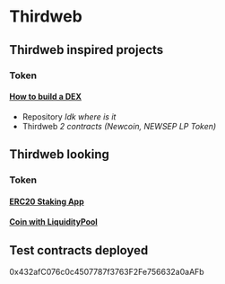 # Thirdweb
## Thirdweb inspired projects
### Token
#### [How to build a DEX](https://www.youtube.com/watch?v=ktc9hOo3N6U&t=3008s)
- Repository _Idk where is it_
- Thirdweb _2 contracts (Newcoin, NEWSEP LP Token)_

## Thirdweb looking
### Token
#### [ERC20 Staking App](https://www.youtube.com/watch?v=hTbYGdNFDD0)
#### [Coin with LiquidityPool](https://www.youtube.com/watch?v=K6FM329IpZE)

## Test contracts deployed

0x432afC076c0c4507787f3763F2Fe756632a0aAFb


